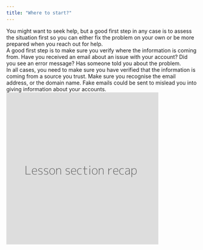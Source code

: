 ```yaml
---
title: "Where to start?"
---
```


You might want to seek help, but a good first step in any case is to assess the situation first so you can either fix the problem on your own or be more prepared when you reach out for help.
<br>
A good first step is to make sure you verify where the information is coming from. Have you received an email about an issue with your account? Did you see an error message? Has someone told you about the problem.
<br>
In all cases, you need to make sure you have verified that the information is coming from a source you trust. Make sure you recognise the email address, or the domain name. Fake emails could be sent to mislead you into giving information about your accounts.
<br>
![](recap.png)
